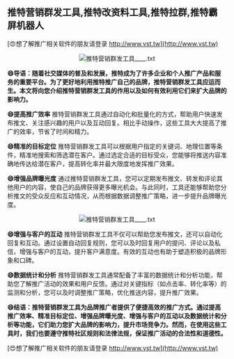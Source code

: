 ## **推特营销群发工具,推特改资料工具,推特拉群,推特霸屏机器人**

[😍想了解推广相关软件的朋友请登录 http://www.vst.tw](http://www.vst.tw)

 <center><img src="https://vst.tw/MP4/tuiguang/png/8.png" alt="推特营销群发工具____.txt"></center>

**😄导语：随着社交媒体的普及和发展，推特成为了许多企业和个人推广产品和服务的重要平台。为了更好地利用推特推广自己的品牌，推特营销群发工具应运而生。本文将向您介绍推特营销群发工具的作用以及如何有效利用它们来扩大品牌的影响力。**

**😄提高推广效率**
推特营销群发工具通过自动化和批量化的方式，帮助用户快速发布推文、关注感兴趣的用户以及互动回复。相比手动操作，这些工具大大提高了推广的效率，节省了时间和精力。

**😄精准的目标定位**
推特营销群发工具可以根据用户指定的关键词、地理位置等条件，精准地搜索和筛选潜在客户。通过选定合适的目标受众，您能够将推送内容准确地传达给潜在客户，提高转化率并最大限度地发挥推广效果。

**😄增强品牌曝光度**
通过推特营销群发工具，您可以定期发布推文、转发和评论其他用户的内容，使自己的品牌获得更多曝光机会。与此同时，工具还能够帮助您分析推文的受众反应和互动情况，从而根据数据调整推广策略，进一步提升品牌曝光度。

 <center><img src="https://vst.tw/MP4/tuiguang/png/6.png" alt="推特营销群发工具____.txt"></center>

**😄增强与客户的互动**
推特营销群发工具不仅可以帮助您发布推文，还可以自动化回复和互动。通过设置自动回复规则，您可以及时回复用户的提问、评论以及私信，增强与客户的互动，提升客户满意度。有效的互动也有助于塑造积极的品牌形象和口碑。

**😄数据统计和分析**
推特营销群发工具通常配备了丰富的数据统计和分析功能，帮助您了解推广活动的效果和用户反馈。通过对关键指标（如点击率、转化率等）的监测和分析，您可以及时调整推广策略，优化推送内容，提升推广效果。

**😄结语：推特营销群发工具为品牌推广者提供了便捷高效的推广方式。通过提高推广效率、精准目标定位、增强品牌曝光度、增强与客户的互动以及数据统计和分析等功能，它们助力您扩大品牌的影响力，提升市场竞争力。然而，在使用这些工具时，我们也要遵守推特社区规则和法律法规，保证推广活动的合法性和道德性。**

[😍想了解推广相关软件的朋友请登录 http://www.vst.tw](http://www.vst.tw)



